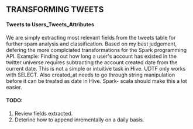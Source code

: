 ## TRANSFORMING TWEETS

#### Tweets to Users_Tweets_Attributes

We are simply extracting most relevant fields from the tweets table for further spam analysis and classification.
Based on my best judgement, defering the more complciated transformations for the Spark programming API.
Example:
Finding out how long a user's account has existed in the twitter universe requires subtracting the  account created date from the current date.
This is not a simple or intuitive task in Hive. UDTF only works with SELECT.
Also created_at needs to go through string manipulation before it can be treated as date in Hive.
Spark- scala should make this a lot easier.

#### TODO:
1) Review fields extracted.
2) Deterine how to append inrementally on a daily basis.
